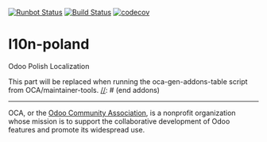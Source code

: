 [![Runbot Status](https://runbot.odoo-community.org/runbot/badge/flat/265/11.0.svg)](https://runbot.odoo-community.org/runbot/repo/github-com-oca-l10n-poland-265)
[![Build Status](https://travis-ci.org/OCA/l10n-poland.svg?branch=11.0)](https://travis-ci.org/OCA/l10n-poland)
[![codecov](https://codecov.io/gh/OCA/l10n-poland/branch/11.0/graph/badge.svg)](https://codecov.io/gh/OCA/l10n-poland)

# l10n-poland

Odoo Polish Localization

[//]: # (addons)
This part will be replaced when running the oca-gen-addons-table script from OCA/maintainer-tools.
[//]: # (end addons)

----

OCA, or the [Odoo Community Association](http://odoo-community.org/), is a nonprofit organization whose
mission is to support the collaborative development of Odoo features and
promote its widespread use.
